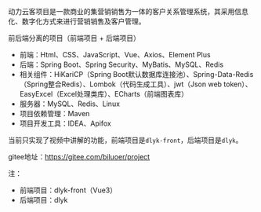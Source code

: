 动力云客项目是一款商业的集营销销售为一体的客户关系管理系统，其采用信息化、数字化方式来进行营销销售及客户管理。

前后端分离的项目（前端项目 + 后端项目）
- 前端：Html、CSS、JavaScript、Vue、Axios、Element Plus
- 后端：Spring Boot、Spring Security、MyBatis、MySQL、Redis
- 相关组件：HiKariCP（Spring Boot默认数据库连接池）、Spring-Data-Redis（Spring整合Redis）、Lombok（代码生成工具）、jwt（Json web token）、EasyExcel（Excel处理类库）、ECharts（前端图表库）
- 服务器：MySQL、Redis、Linux
- 项目依赖管理：Maven
- 项目开发工具：IDEA、Apifox

当前只实现了视频中讲解的功能，前端项目是`dlyk-front`，后端项目是`dlyk`。

gitee地址：https://gitee.com/biluoer/project

注：
  * 前端项目：dlyk-front（Vue3）
  * 后端项目：dlyk
